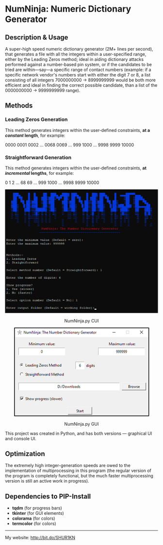 ﻿# NumNinja: Numeric Dictionary Generator

## Description & Usage
A super-high speed numeric dictionary generator (2M+ lines per second), that generates a file with all the integers within a user-specified range, either by the Leading Zeros method; ideal in aiding dictionary attacks performed against a number-based pin system, or if the candidates to be tried are within—say—a specific range of contact numbers (example: if a specific network vendor's numbers start with either the digit 7 or 8, a list consisting of all integers 7000000000 → 8999999999 would be both more efficient and ideal in finding the correct possible candidate, than a list of the 0000000000 → 9999999999 range).

## Methods
### Leading Zeros Generation
This method generates integers within the user-defined constraints, **at a *constant* length**, for example:

0000
0001
0002
...
0068
0069
...
999
1000
...
9998
9999
10000

### Straightforward Generation
This method generates integers within the user-defined constraints, **at *incremental* lengths**, for example:

0 
1 
2 
... 
68
69
... 
999 
1000
... 
9998
9999
10000

<div align="center">
<img src="https://github.com/SHUR1K-N/NumNinja-Number-Dictionary-Generator/blob/master/Images/CUI%20Example.png" >
<p>NumNinja.py CUI</p>
</div>

<div align="center">
<img src="https://github.com/SHUR1K-N/NumNinja-Number-Dictionary-Generator/blob/master/Images/GUI%20Example.png" >
<p>NumNinja.py GUI</p>
</div>

This project was created in Python, and has both versions — graphical UI and console UI.

## Optimization
The extremely high integer-generation speeds are owed to the implementation of multiprocessing in this program (the regular version of the program is completely functional, but the much faster multiprocessing version is still an active work in progress).

## Dependencies to PIP-Install
- **tqdm** (for progress bars)
- **tkinter** (for GUI elements)
- **colorama** (for colors)
- **termcolor** (for colors)

------------

My website: http://bit.do/SHUR1KN
